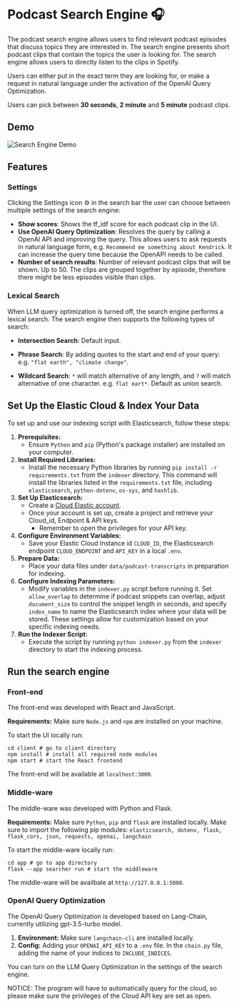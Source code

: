 # Podcast Search Engine 🎧

The podcast search engine allows users to find relevant podcast episodes that discuss topics they are interested in. The search engine presents short podcast clips that contain the topics the user is looking for. The search engine allows users to directly listen to the clips in Spotify.

Users can either put in the exact term they are looking for, or make a request in natural language under the activation of the OpenAI Query Optimization. 

Users can pick between **30 seconds**, **2 minute** and **5 minute** podcast clips.


## Demo
![Search Engine Demo](https://github.com/kolya-krafeld/podcast_search_engine/assets/91055239/9c00a347-a9f5-4f3c-a0b9-179ac72d92e4)

## Features

### Settings

Clicking the Settings icon ⚙️ in the search bar the user can choose between multiple settings of the search engine:
- **Show scores**: Shows the tf_idf score for each podcast clip in the UI.
- **Use OpenAI Query Optimization**: Resolves the query by calling a OpenAI API and improving the query. This allows users to ask requests in natural language form, e.g. `Recommend me something about Kendrick`. It can increase the query time because the OpenAPI needs to be called.
- **Number of search results**: Number of relevant podcast clips that will be shown. Up to 50. The clips are grouped together by episode, therefore there might be less episodes visible than clips.

### Lexical Search  

When LLM query optimization is turned off, the search engine performs a lexical search. The search engine then supports the following types of search:

- **Intersection Search**: Default input.

- **Phrase Search**: By adding quotes to the start and end of your query: e.g. `"flat earth", "climate change"`.

- **Wildcard Search**: `*` will match alternative of any length, and `?` will match alternative of one character. e.g. `flat eart*`. Default as union search.


## Set Up the Elastic Cloud \& Index Your Data

To set up and use our indexing script with Elasticsearch, follow these steps:
1. **Prerequisites:**
   - Ensure `Python` and `pip` (Python's package installer) are installed on your computer.
2. **Install Required Libraries:**
   - Install the necessary Python libraries by running `pip install -r requirements.txt` from the `indexer` directory. This command will install the libraries listed in the `requirements.txt` file, including `elasticsearch`, `python-dotenv`, `os-sys`, and `hashlib`.
3. **Set Up Elasticsearch:**
   - Create a [Cloud Elastic account](https://www.elastic.co/).
   - Once your account is set up, create a project and retrieve your Cloud_id, Endpoint & API keys.
     - Remember to open the privileges for your API key.
4. **Configure Environment Variables:**
   - Save your Elastic Cloud Instance id `CLOUD_ID`, the Elasticsearch endpoint `CLOUD_ENDPOINT` and `API_KEY` in a local `.env`.
5. **Prepare Data:**
   - Place your data files under `data/podcast-transcripts` in preparation for indexing.
6. **Configure Indexing Parameters:**
   - Modify variables in the `indexer.py` script before running it. Set `allow_overlap` to determine if podcast snippets can overlap, adjust `document_size` to control the snippet length in seconds, and specify `index_name` to name the Elasticsearch index where your data will be stored. These settings allow for customization based on your specific indexing needs.
8. **Run the Indexer Script:**
   - Execute the script by running `python indexer.py` from the `indexer` directory to start the indexing process.


## Run the search engine

### Front-end

The front-end was developed with React and JavaScript.

**Requirements:** Make sure `Node.js` and `npm` are installed on your machine.

To start the UI locally run:
````
cd client # go to client directory
npm install # install all required node modules
npm start # start the React frontend
````
The front-end will be available at `localhost:3000`.

### Middle-ware

The middle-ware was developed with Python and Flask.

**Requirements:** Make sure `Python`, `pip` and `flask` are installed locally.
Make sure to import the following pip modules: `elasticsearch, dotenv, flask, flask_cors, json, requests, openai, langchain`

To start the middle-ware locally run:
````
cd app # go to app directory
flask --app searcher run # start the middleware
````
The middle-ware will be availbale at `http://127.0.0.1:5000`.

### OpenAI Query Optimization

The OpenAI Query Optimization is developed based on Lang-Chain, currently utilizing gpt-3.5-turbo model.

1. **Environment:** Make sure `langchain-cli` are installed locally.
2. **Config:** Adding your `OPENAI_API_KEY` to a `.env` file. In the `chain.py` file, adding the name of your indices to `INCLUDE_INDICES`.

You can turn on the LLM Query Optimization in the settings of the search engine.

NOTICE: The program will have to automatically query for the cloud, so please make sure the privileges of the Cloud API key are set as open.

